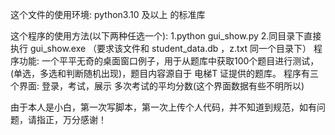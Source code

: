 这个文件的使用环境:
  python3.10 及以上 的标准库

这个程序的使用方法(以下两种任选一个):
  1.python gui_show.py
  2.同目录下直接执行 gui_show.exe （要求该文件和 student_data.db ，z.txt 同一个目录下）
程序功能:
  一个平平无奇的桌面窗口例子，用于从题库中获取100个题目进行测试，(单选，多选和判断随机出现)，题目内容源自于 电梯T 证提供的题库。
    程序有三个界面: 登录，考试，展示 多次考试的平均分数(这个界面数据有些不明所以)


由于本人是小白，第一次写脚本，第一次上传个人代码，并不知道到规范，如有问题，请指正，万分感谢！
